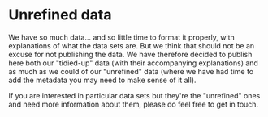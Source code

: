 # Unrefined data
We have so much data... and so little time to format it properly, with explanations of what the data sets are. But we think that should not be an excuse for not publishing the data. We have therefore decided to publish here both our "tidied-up" data (with their accompanying explanations) and as much as we could of our "unrefined" data (where we have had time to add the metadata you may need to make sense of it all).

If you are interested in particular data sets but they're the "unrefined" ones and need more information about them, please do feel free to get in touch.
